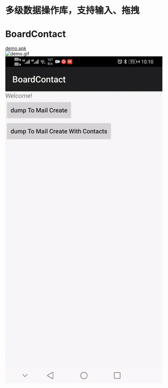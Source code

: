# **多级数据操作库，支持输入、拖拽**
# BoardContact

[demo apk](sampleApk/dragContact.apk)  
![demo.gif](https://s31.aconvert.com/convert/p3r68-cdx67/bggl3-9njd8.gif)
![demo.gif](sampleApk/www.alltoall.net_svid_wv9ZSIOCAi.gif)
